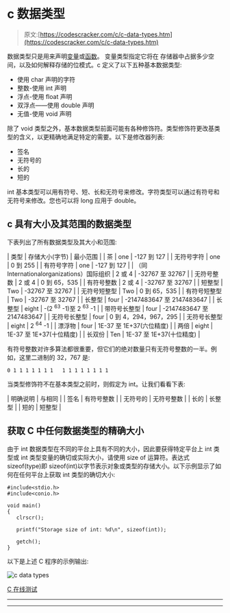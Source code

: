 # c 数据类型

> 原文:[https://codescracker.com/c/c-data-types.htm](https://codescracker.com/c/c-data-types.htm)

数据类型只是用来声明[变量](/c/c-variables.htm)或[函数](/c/c-functions.htm)。 变量类型指定它将在 存储器中占据多少空间，以及如何解释存储的位模式。c 定义了以下五种基本数据类型:

*   使用 char 声明的字符
*   整数-使用 int 声明
*   浮点-使用 float 声明
*   双浮点——使用 double 声明
*   无值-使用 void 声明

除了 void 类型之外，基本数据类型前面可能有各种修饰符。类型修饰符更改基类型的含义，以更精确地满足特定的需要。以下是修改器列表:

*   签名
*   无符号的
*   长的
*   短的

int 基本类型可以用有符号、短、长和无符号来修改。字符类型可以通过有符号和无符号来修改。您也可以将 long 应用于 double。

## c 具有大小及其范围的数据类型

下表列出了所有数据类型及其大小和范围:

| 类型 | 存储大小(字节) | 最小范围 |
| 茶 | one | -127 到 127 |
| 无符号字符 | one | 0 到 255 |
| 有符号字符 | one | -127 到 127 |
| （同 Internationalorganizations）国际组织 | 2 或 4 | -32767 至 32767 |
| 无符号整数 | 2 或 4 | 0 到 65，535 |
| 有符号整数 | 2 或 4 | -32767 至 32767 |
| 短整型 | Two | -32767 至 32767 |
| 无符号短整型 | Two | 0 到 65，535 |
| 有符号短整型 | Two | -32767 至 32767 |
| 长整型 | four | -2147483647 至 2147483647 |
| 长整型 | eight | -(2 <sup>63</sup> -1)至 2 <sup>63</sup> -1 |
| 带符号长整型 | four | -2147483647 至 2147483647 |
| 无符号长整型 | four | 0 到 4，294，967，295 |
| 无符号长整型 | eight | 2 <sup>64</sup> -1 |
| 漂浮物 | four | 1E-37 至 1E+37(六位精度) |
| 两倍 | eight | 1E-37 至 1E+37(十位精度) |
| 长双份 | Ten | 1E-37 至 1E+37(十位精度) |

有符号整数对许多算法都很重要，但它们的绝对数量只有无符号整数的一半。例如，这里二进制的 32，767 是:

```
0 1 1 1 1 1 1 1   1 1 1 1 1 1 1 1
```

当类型修饰符不在基本类型之前时，则假定为 int。让我们看看下表:

| 明确说明 | 与相同 |
| 签名 | 有符号整数 |
| 无符号的 | 无符号整数 |
| 长的 | 长整型 |
| 短的 | 短整型 |

## 获取 C 中任何数据类型的精确大小

由于 int 数据类型在不同的平台上具有不同的大小，因此要获得特定平台上 int 类型或 int 类型变量的确切或实际大小，请使用 size of 运算符。表达式 sizeof(type)即 sizeof(int)以字节表示对象或类型的存储大小。以下示例显示了如何在任何平台上获取 int 类型的确切大小:

```
#include<stdio.h>
#include<conio.h>

void main()
{
   clrscr();

   printf("Storage size of int: %d\n", sizeof(int));

   getch();
}
```

以下是上述 C 程序的示例输出:

![c data types](../Images/c54e2b9de2b0c96ea53b76c69dea1373.png)

[C 在线测试](/exam/showtest.php?subid=2)

* * *

* * *